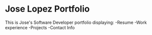# Jose Lopez Portfolio

This is Jose's Software Developer portfolio displaying:
-Resume
-Work experience
-Projects
-Contact Info
